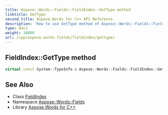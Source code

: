 ```yaml
---
title: Aspose::Words::Fields::FieldIndex::GetType method
linktitle: GetType
second_title: Aspose.Words for C++ API Reference
description: 'How to use GetType method of Aspose::Words::Fields::FieldIndex class in C++.'
type: docs
weight: 18000
url: /cpp/aspose.words.fields/fieldindex/gettype/
---
```

## FieldIndex::GetType method




```cpp
virtual const System::TypeInfo & Aspose::Words::Fields::FieldIndex::GetType() const override
```

## See Also

* Class [FieldIndex](../)
* Namespace [Aspose::Words::Fields](../../)
* Library [Aspose.Words for C++](../../../)
